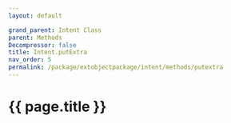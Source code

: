```yaml
---
layout: default

grand_parent: Intent Class
parent: Methods
Decompressor: false
title: Intent.putExtra
nav_order: 5
permalink: /package/extobjectpackage/intent/methods/putextra
---
```

# {{ page.title }}
